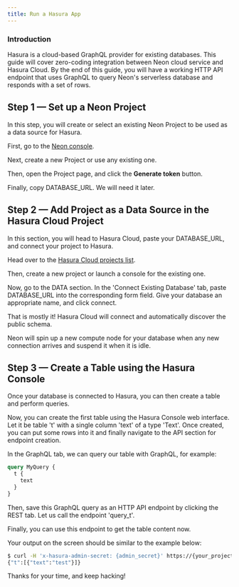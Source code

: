 ```yaml
---
title: Run a Hasura App
---
```


### Introduction

Hasura is a cloud-based GraphQL provider for existing databases. This guide will cover zero-coding integration between Neon cloud service and Hasura Cloud. By the end of this guide, you will have a working HTTP API endpoint that uses GraphQL to query Neon's serverless database and responds with a set of rows.

## Step 1 — Set up a Neon Project

In this step, you will create or select an existing Neon Project to be used as a data source for Hasura.

First, go to the [Neon console](https://console.neon.tech/app/projects).

Next, create a new Project or use any existing one.

Then, open the Project page, and click the **Generate token** button.

Finally, copy DATABASE_URL. We will need it later.

## Step 2 — Add Project as a Data Source in the Hasura Cloud Project

In this section, you will head to Hasura Cloud, paste your DATABASE_URL, and connect your project to Hasura.

Head over to the [Hasura Cloud projects list](https://cloud.hasura.io/projects).

Then, create a new project or launch a console for the existing one.

Now, go to the DATA section. In the 'Connect Existing Database' tab, paste DATABASE_URL into the corresponding form field. Give your database an appropriate name, and click connect.

That is mostly it! Hasura Cloud will connect and automatically discover the public schema.

Neon will spin up a new compute node for your database when any new connection arrives and suspend it when it is idle.

## Step 3 — Create a Table using the Hasura Console

Once your database is connected to Hasura, you can then create a table and perform queries.

Now, you can create the first table using the Hasura Console web interface. Let it be table 't' with a single column 'text' of a type 'Text'. Once created, you can put some rows into it and finally navigate to the API section for endpoint creation.

In the GraphQL tab, we can query our table with GraphQL, for example:

```graphql
query MyQuery {
  t {
    text
  }
}
```

Then, save this GraphQL query as an HTTP API endpoint by clicking the REST tab. Let us call the endpoint 'query_t'.

Finally, you can use this endpoint to get the table content now.

Your output on the screen should be similar to the example below:

```bash
$ curl -H 'x-hasura-admin-secret: {admin_secret}' https://{your_project_name}.hasura.app/api/rest/query_t
{"t":[{"text":"test"}]}
```

Thanks for your time, and keep hacking!
